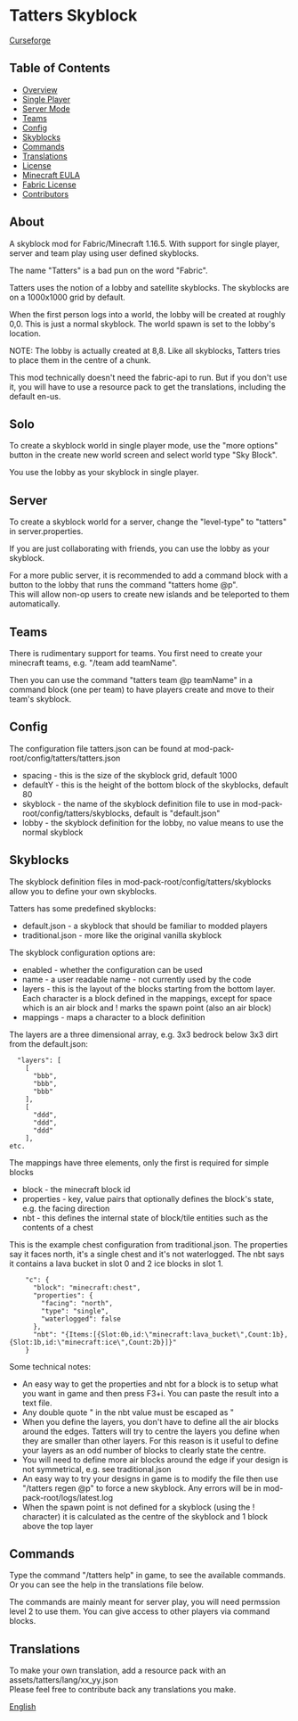 # Tatters Skyblock
[Curseforge](https://www.curseforge.com/minecraft/mc-mods/tatters-skyblock)

## Table of Contents
* [Overview](#about)
* [Single Player](#solo)
* [Server Mode](#server)
* [Teams](#teams)
* [Config](#config)
* [Skyblocks](#skyblocks)
* [Commands](#commands)
* [Translations](#translations)
* [License](LICENSE)
* [Minecraft EULA](https://www.minecraft.net/en-us/eula/)
* [Fabric License](https://github.com/FabricMC/fabric-loader/blob/master/LICENSE)
* [Contributors](CONTRIBUTORS)

## About
A skyblock mod for Fabric/Minecraft 1.16.5. With support for single player, server and team play using user defined skyblocks.

The name "Tatters" is a bad pun on the word "Fabric".

Tatters uses the notion of a lobby and satellite skyblocks. The skyblocks are on a 1000x1000 grid by default.

When the first person logs into a world, the lobby will be created at roughly 0,0. This is just a normal skyblock. The world spawn is set to the lobby's location.

NOTE: The lobby is actually created at 8,8. Like all skyblocks, Tatters tries to place them in the centre of a chunk. 

This mod technically doesn't need the fabric-api to run. But if you don't use it, you will have to use a resource pack to get the translations, including the default en-us.

## Solo
To create a skyblock world in single player mode, use the "more options" button in the create new world screen and select world type "Sky Block".

You use the lobby as your skyblock in single player.

## Server
To create a skyblock world for a server, change the "level-type" to "tatters" in server.properties.

If you are just collaborating with friends, you can use the lobby as your skyblock.

For a more public server, it is recommended to add a command block with a button to the lobby that runs the command "tatters home @p".
<br> This will allow non-op users to create new islands and be teleported to them automatically.

## Teams
There is rudimentary support for teams. You first need to create your minecraft teams, e.g. "/team add teamName". 

Then you can use the command "tatters team @p teamName" in a command block (one per team) to have players create and move to their team's skyblock.

## Config
The configuration file tatters.json can be found at mod-pack-root/config/tatters/tatters.json

* spacing - this is the size of the skyblock grid, default 1000
* defaultY - this is the height of the bottom block of the skyblocks, default 80
* skyblock - the name of the skyblock definition file to use in mod-pack-root/config/tatters/skyblocks, default is "default.json"
* lobby - the skyblock definition for the lobby, no value means to use the normal skyblock

## Skyblocks

The skyblock definition files in mod-pack-root/config/tatters/skyblocks allow you to define your own skyblocks. 

Tatters has some predefined skyblocks:
* default.json - a skyblock that should be familiar to modded players
* traditional.json - more like the original vanilla skyblock

The skyblock configuration options are:
* enabled - whether the configuration can be used
* name - a user readable name - not currently used by the code
* layers - this is the layout of the blocks starting from the bottom layer. Each character is a block defined in the mappings, except for space which is an air block and ! marks the spawn point (also an air block)
* mappings - maps a character to a block definition

The layers are a three dimensional array, e.g. 3x3 bedrock below 3x3 dirt from the default.json:

```
  "layers": [
    [
      "bbb",
      "bbb",
      "bbb"
    ],
    [
      "ddd",
      "ddd",
      "ddd"
    ],
etc.
```

The mappings have three elements, only the first is required for simple blocks
* block - the minecraft block id
* properties - key, value pairs that optionally defines the block's state, e.g. the facing direction
* nbt - this defines the internal state of block/tile entities such as the contents of a chest

This is the example chest configuration from traditional.json. The properties say it faces north, it's a single chest and it's not waterlogged. The nbt says it contains a lava bucket in slot 0 and 2 ice blocks in slot 1. 

```
    "c": {
      "block": "minecraft:chest",
      "properties": {
        "facing": "north",
        "type": "single",
        "waterlogged": false
      },
      "nbt": "{Items:[{Slot:0b,id:\"minecraft:lava_bucket\",Count:1b},{Slot:1b,id:\"minecraft:ice\",Count:2b}]}"
    }
```

Some technical notes:

* An easy way to get the properties and nbt for a block is to setup what you want in game and then press F3+i. You can paste the result into a text file.
* Any double quote " in the nbt value must be escaped as \"
* When you define the layers, you don't have to define all the air blocks around the edges. Tatters will try to centre the layers you define when they are smaller than other layers. For this reason is it useful to define your layers as an odd number of blocks to clearly state the centre.
* You will need to define more air blocks around the edge if your design is not symmetrical, e.g. see traditional.json
* An easy way to try your designs in game is to modify the file then use "/tatters regen @p" to force a new skyblock. Any errors will be in mod-pack-root/logs/latest.log
* When the spawn point is not defined for a skyblock (using the ! character) it is calculated as the centre of the skyblock and 1 block above the top layer 

## Commands
Type the command "/tatters help" in game, to see the available commands. Or you can see the help in the translations file below.

The commands are mainly meant for server play, you will need permssion level 2 to use them. You can give access to other players via command blocks.

## Translations
To make your own translation, add a resource pack with an assets/tatters/lang/xx_yy.json
<br>Please feel free to contribute back any translations you make.

[English](src/main/resources/assets/tatters/lang/en_us.json)